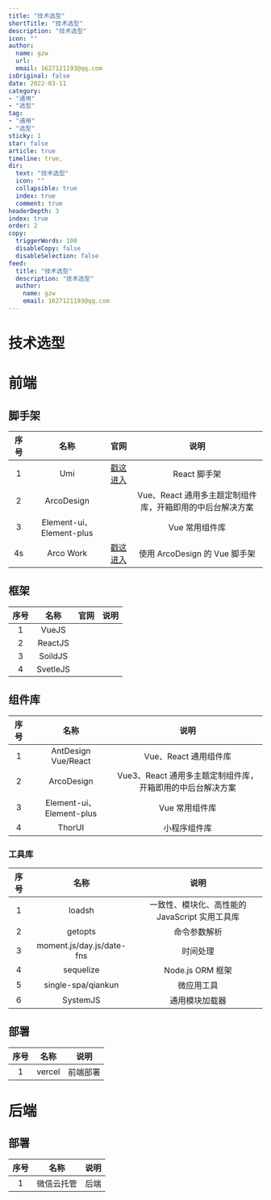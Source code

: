 ```yaml
---
title: "技术选型"
shortTitle: "技术选型"
description: "技术选型"
icon: ""
author: 
  name: gzw
  url: 
  email: 1627121193@qq.com
isOriginal: false
date: 2022-03-11
category: 
- "通用"
- "选型"
tag:
- "通用"
- "选型"
sticky: 1
star: false
article: true
timeline: true,
dir:
  text: "技术选型"
  icon: ""
  collapsible: true
  index: true
  comment: true
headerDepth: 3
index: true
order: 2
copy:
  triggerWords: 100
  disableCopy: false
  disableSelection: false
feed:
  title: "技术选型"
  description: "技术选型"
  author:
    name: gzw
    email: 1627121193@qq.com
---
```





# 技术选型



# 前端

## 脚手架

| 序号 |           名称           |                     官网                      |                           说明                            |
| :--: | :----------------------: | :-------------------------------------------: | :-------------------------------------------------------: |
|  1   |           Umi            |  [戳这进入](https://v3.umijs.org/zh-CN/docs)  |                       React 脚手架                        |
|  2   |        ArcoDesign        |                                               | Vue、React 通用多主题定制组件库，开箱即用的中后台解决方案 |
|  3   | Element-ui、Element-plus |                                               |                      Vue 常用组件库                       |
|  4s  |        Arco Work         | [戳这进入](http://www.vueadminwork.com/index) |               使用 ArcoDesign 的 Vue 脚手架               |



## 框架

| 序号 |   名称   | 官网 | 说明 |
| :--: | :------: | :--: | :--: |
|  1   |  VueJS   |      |      |
|  2   | ReactJS  |      |      |
|  3   | SoildJS  |      |      |
|  4   | SvetleJS |      |      |





## 组件库

| 序号 |           名称           |                            说明                            |
| :--: | :----------------------: | :--------------------------------------------------------: |
|  1   |   AntDesign Vue/React    |                   Vue、React 通用组件库                    |
|  2   |        ArcoDesign        | Vue3、React 通用多主题定制组件库，开箱即用的中后台解决方案 |
|  3   | Element-ui、Element-plus |                       Vue 常用组件库                       |
|  4   |          ThorUI          |                        小程序组件库                        |



### 工具库

| 序号 |           名称            |                      说明                      |
| :--: | :-----------------------: | :--------------------------------------------: |
|  1   |          loadsh           | 一致性、模块化、高性能的 JavaScript 实用工具库 |
|  2   |          getopts          |                  命令参数解析                  |
|  3   | moment.js/day.js/date-fns |                    时间处理                    |
|  4   |         sequelize         |                Node.js ORM 框架                |
|  5   |    single-spa/qiankun     |                   微应用工具                   |
|  6   |         SystemJS          |                 通用模块加载器                 |





## 部署

| 序号 |  名称  |   说明   |
| :--: | :----: | :------: |
|  1   | vercel | 前端部署 |





# 后端

## 部署

| 序号 |    名称    | 说明 |
| :--: | :--------: | :--: |
|  1   | 微信云托管 | 后端 |

